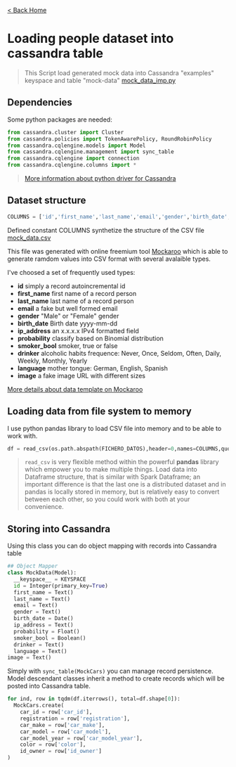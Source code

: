 [< Back Home](../)

# Loading people dataset into cassandra table

> This Script load generated mock data into Cassandra "examples" keyspace and table "mock-data" [mock_data_imp.py](https://github.com/jasset75/Spark-Cassandra-Notes/blob/master/examples/py-upload/mock_data_imp.py)

## Dependencies

Some python packages are needed:

```py
from cassandra.cluster import Cluster
from cassandra.policies import TokenAwarePolicy, RoundRobinPolicy
from cassandra.cqlengine.models import Model
from cassandra.cqlengine.management import sync_table
from cassandra.cqlengine import connection
from cassandra.cqlengine.columns import *
```
>[More information about python driver for Cassandra](https://datastax.github.io/python-driver/api/index.html)

## Dataset structure

```py
COLUMNS = ['id','first_name','last_name','email','gender','birth_date','ip_address','probability','smoker_bool','drinker','language','image']
```

Defined constant COLUMNS synthetize the structure of the CSV file [mock_data.csv](https://github.com/jasset75/Spark-Cassandra-Notes/blob/master/examples/py-upload/data/mock-data.csv)

This file was generated with online freemium tool [Mockaroo](http://www.mockaroo.com/) which is able to generate ramdom values into CSV format with several avalaible types.

I've choosed a set of frequently used types:

+ **id** simply a record autoincremental id
+ **first_name** first name of a record person
+ **last_name** last name of a record person
+ **email** a fake but well formed email
+ **gender** "Male" or "Female" gender
+ **birth_date** Birth date yyyy-mm-dd
+ **ip_address** an x.x.x.x IPv4 formatted field
+ **probability** classify based on Binomial distribution
+ **smoker_bool** smoker, true or false
+ **drinker**  alcoholic habits frequence: Never, Once, Seldom, Often, Daily, Weekly, Monthly, Yearly
+ **language** mother tongue: German, English, Spanish
+ **image** a fake image URL with different sizes

[More details about data template on Mockaroo](https://www.mockaroo.com/b085ea10)

## Loading data from file system to memory

I use python pandas library to load CSV file into memory and to be able to work with.
```py
df = read_csv(os.path.abspath(FICHERO_DATOS),header=0,names=COLUMNS,quotechar='"',decimal=',',encoding=ENCODING)
```
>`read_csv` is very flexible method within the powerful **pandas** library which empower you to make multiple things. Load data into Dataframe structure, that is similar with Spark Dataframe; an important difference is that the last one is a distributed dataset and in pandas is locally stored in memory, but is relatively easy to convert between each other, so you could work with both at your convenience.

## Storing into Cassandra

Using this class you can do object mapping with records into Cassandra table

```py
## Object Mapper
class MockData(Model):
  __keyspace__ = KEYSPACE
  id = Integer(primary_key=True)
  first_name = Text()
  last_name = Text()
  email = Text()
  gender = Text()
  birth_date = Date()
  ip_address = Text()
  probability = Float()
  smoker_bool = Boolean()
  drinker = Text()
  language = Text()
image = Text()
```

Simply with `sync_table(MockCars)` you can manage record persistence. Model descendant classes inherit a method to create records which will be posted into Cassandra table.

```py
for ind, row in tqdm(df.iterrows(), total=df.shape[0]):
  MockCars.create(
    car_id = row['car_id'],
    registration = row['registration'],
    car_make = row['car_make'],
    car_model = row['car_model'],
    car_model_year = row['car_model_year'],
    color = row['color'],
    id_owner = row['id_owner']
)
```
